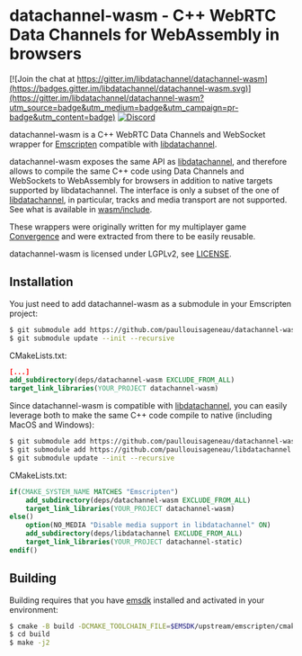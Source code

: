 # datachannel-wasm - C++ WebRTC Data Channels for WebAssembly in browsers

[![Join the chat at https://gitter.im/libdatachannel/datachannel-wasm](https://badges.gitter.im/libdatachannel/datachannel-wasm.svg)](https://gitter.im/libdatachannel/datachannel-wasm?utm_source=badge&utm_medium=badge&utm_campaign=pr-badge&utm_content=badge) [![Discord](https://img.shields.io/discord/903257095539925006?logo=discord)](https://discord.gg/yJBpZaz4)

datachannel-wasm is a C++ WebRTC Data Channels and WebSocket wrapper for [Emscripten](https://emscripten.org/) compatible with [libdatachannel](https://github.com/paullouisageneau/libdatachannel).

datachannel-wasm exposes the same API as [libdatachannel](https://github.com/paullouisageneau/libdatachannel), and therefore allows to compile the same C++ code using Data Channels and WebSockets to WebAssembly for browsers in addition to native targets supported by libdatachannel. The interface is only a subset of the one of [libdatachannel](https://github.com/paullouisageneau/libdatachannel), in particular, tracks and media transport are not supported. See what is available in [wasm/include](https://github.com/paullouisageneau/datachannel-wasm/tree/master/wasm/include/rtc).

These wrappers were originally written for my multiplayer game [Convergence](https://github.com/paullouisageneau/convergence) and were extracted from there to be easily reusable.

datachannel-wasm is licensed under LGPLv2, see [LICENSE](https://github.com/paullouisageneau/datachannel-wasm/blob/master/LICENSE).

## Installation

You just need to add datachannel-wasm as a submodule in your Emscripten project:
```bash
$ git submodule add https://github.com/paullouisageneau/datachannel-wasm.git deps/datachannel-wasm
$ git submodule update --init --recursive
```

CMakeLists.txt:
```cmake
[...]
add_subdirectory(deps/datachannel-wasm EXCLUDE_FROM_ALL)
target_link_libraries(YOUR_PROJECT datachannel-wasm)
```

Since datachannel-wasm is compatible with [libdatachannel](https://github.com/paullouisageneau/libdatachannel), you can easily leverage both to make the same C++ code compile to native (including MacOS and Windows):

```bash
$ git submodule add https://github.com/paullouisageneau/datachannel-wasm.git deps/datachannel-wasm
$ git submodule add https://github.com/paullouisageneau/libdatachannel.git deps/libdatachannel
$ git submodule update --init --recursive
```

CMakeLists.txt:
```cmake
if(CMAKE_SYSTEM_NAME MATCHES "Emscripten")
    add_subdirectory(deps/datachannel-wasm EXCLUDE_FROM_ALL)
    target_link_libraries(YOUR_PROJECT datachannel-wasm)
else()
    option(NO_MEDIA "Disable media support in libdatachannel" ON)
    add_subdirectory(deps/libdatachannel EXCLUDE_FROM_ALL)
    target_link_libraries(YOUR_PROJECT datachannel-static)
endif()
```

## Building

Building requires that you have [emsdk](https://github.com/emscripten-core/emsdk) installed and activated in your environment:
```bash
$ cmake -B build -DCMAKE_TOOLCHAIN_FILE=$EMSDK/upstream/emscripten/cmake/Modules/Platform/Emscripten.cmake
$ cd build
$ make -j2
```

